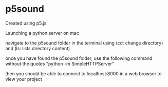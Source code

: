 # p5sound
Created using p5.js 

Launching a python server on mac

navigate to the p5sound folder in the terminal using 
(cd: change directory) and (ls: lists directory content)

once you have found the p5sound folder, use the following command without the quotes
"python -m SimpleHTTPServer"

then you should be able to connect to localhost:8000 in a web browser to view your project
